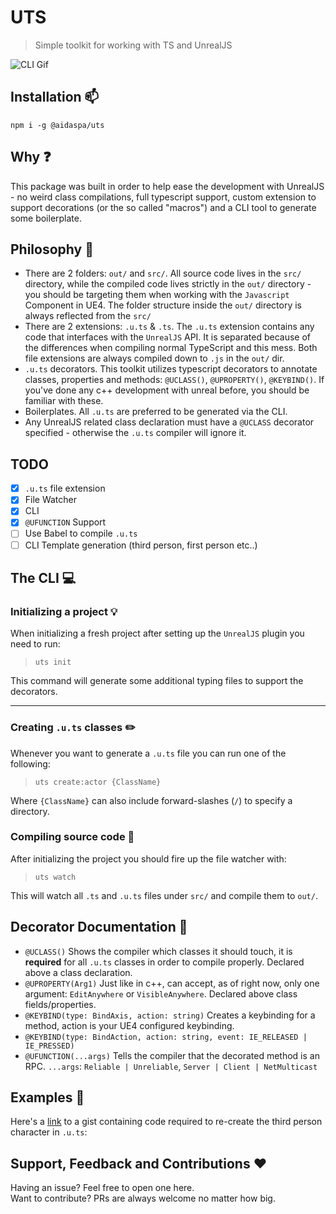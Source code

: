 # UTS
> Simple toolkit for working with TS and UnrealJS

![CLI Gif](https://i.ibb.co/CvWKHQL/uts.gif)

## Installation :mailbox:
`npm i -g @aidaspa/uts`

## Why :question:
This package was built in order to help ease the development with UnrealJS - no weird class compilations, full typescript support, custom extension to support decorations (or the so called "macros") and a CLI tool to generate some boilerplate.

## Philosophy :dizzy:
- There are 2 folders: `out/` and `src/`. All source code lives in the `src/` directory, while the compiled code lives strictly in the `out/` directory - you should be targeting them when working with the `Javascript` Component in UE4. The folder structure inside the `out/` directory is always reflected from the `src/`
- There are 2 extensions: `.u.ts` & `.ts`. The `.u.ts` extension contains any code that interfaces with the `UnrealJS` API. It is separated because of the differences when compiling normal TypeScript and this mess. Both file extensions are always compiled down to `.js` in the `out/` dir.
- `.u.ts` decorators. This toolkit utilizes typescript decorators to annotate classes, properties and methods: `@UCLASS()`, `@UPROPERTY()`, `@KEYBIND()`. If you've done any c++ development with unreal before, you should be familiar with these.
- Boilerplates. All `.u.ts` are preferred to be generated via the CLI.
- Any UnrealJS related class declaration must have a `@UCLASS` decorator specified - otherwise the `.u.ts` compiler will ignore it.

## TODO

- [x] `.u.ts` file extension
- [x] File Watcher
- [x] CLI
- [x] `@UFUNCTION` Support
- [ ] Use Babel to compile `.u.ts`
- [ ] CLI Template generation (third person, first person etc..)

## The CLI :computer:

### Initializing a project :bulb:
When initializing a fresh project after setting up the `UnrealJS` plugin you need to run:

> `uts init`

This command will generate some additional typing files to support the decorators.

---

### Creating `.u.ts` classes :pencil2:
Whenever you want to generate a `.u.ts` file you can run one of the following:

> `uts create:actor {ClassName}`

Where `{ClassName}` can also include forward-slashes (`/`) to specify a directory.

### Compiling source code :eyes:
After initializing the project you should fire up the file watcher with:

> `uts watch`

This will watch all `.ts` and `.u.ts` files under `src/` and compile them to `out/`.

## Decorator Documentation :book:
- `@UCLASS()` Shows the compiler which classes it should touch, it is **required** for all `.u.ts` classes in order to compile properly. Declared above a class declaration.
- `@UPROPERTY(Arg1)` Just like in c++, can accept, as of right now, only one argument: `EditAnywhere` or `VisibleAnywhere`. Declared above class fields/properties.
- `@KEYBIND(type: BindAxis, action: string)` Creates a keybinding for a method, action is your UE4 configured keybinding.
- `@KEYBIND(type: BindAction, action: string, event: IE_RELEASED | IE_PRESSED)`
- `@UFUNCTION(...args)` Tells the compiler that the decorated method is an RPC. `...args`: `Reliable | Unreliable`, `Server | Client | NetMulticast`

## Examples :speech_balloon:
Here's a [link](https://gist.github.com/AidasPa/ce857725a6e64c5179d249f897bcbe84) to a gist containing code required to re-create the third person character in `.u.ts`: 

## Support, Feedback and Contributions :heart:
Having an issue? Feel free to open one here.  
Want to contribute? PRs are always welcome no matter how big.
